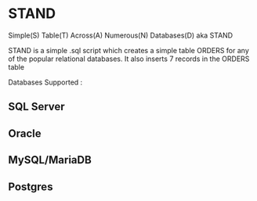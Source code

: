 # STAND
Simple(S) Table(T) Across(A) Numerous(N) Databases(D) aka STAND

STAND is a simple .sql script which creates a simple table ORDERS for any of the popular relational databases. It also inserts 7 records in the ORDERS table

Databases Supported :

## SQL Server
## Oracle
## MySQL/MariaDB
## Postgres

